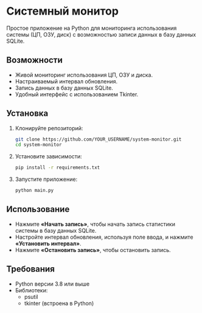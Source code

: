 # Системный монитор

Простое приложение на Python для мониторинга использования системы (ЦП, ОЗУ, диск) с возможностью записи данных в базу данных SQLite.

## Возможности
- Живой мониторинг использования ЦП, ОЗУ и диска.
- Настраиваемый интервал обновления.
- Запись данных в базу данных SQLite.
- Удобный интерфейс с использованием Tkinter.

## Установка
1. Клонируйте репозиторий:
    ```bash
    git clone https://github.com/YOUR_USERNAME/system-monitor.git
    cd system-monitor
    ```

2. Установите зависимости:
    ```bash
    pip install -r requirements.txt
    ```

3. Запустите приложение:
    ```bash
    python main.py
    ```

## Использование
- Нажмите **«Начать запись»**, чтобы начать запись статистики системы в базу данных SQLite.
- Настройте интервал обновления, используя поле ввода, и нажмите **«Установить интервал»**.
- Нажмите **«Остановить запись»**, чтобы остановить запись.

## Требования
- Python версии 3.8 или выше
- Библиотеки:
  - psutil
  - tkinter (встроена в Python)
